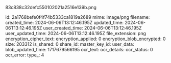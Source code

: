 83c838c32defc550102021a2516e139b.png

id: 2a1768befe0f4f74b5333ca1819a2689
mime: image/png
filename: 
created_time: 2024-06-06T13:12:46.195Z
updated_time: 2024-06-06T13:12:46.195Z
user_created_time: 2024-06-06T13:12:46.195Z
user_updated_time: 2024-06-06T13:12:46.195Z
file_extension: png
encryption_cipher_text: 
encryption_applied: 0
encryption_blob_encrypted: 0
size: 203312
is_shared: 0
share_id: 
master_key_id: 
user_data: 
blob_updated_time: 1717679566195
ocr_text: 
ocr_details: 
ocr_status: 0
ocr_error: 
type_: 4